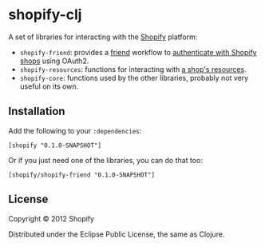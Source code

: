 # shopify-clj

A set of libraries for interacting with the [Shopify][shopify] platform:

* `shopify-friend`: provides a [friend][friend] workflow to [authenticate with Shopify shops][auth-docs] using OAuth2.
* `shopify-resources`: functions for interacting with [a shop's resources][resource-docs].
* `shopify-core`: functions used by the other libraries, probably not very useful on its own.

[shopify]: http://www.shopify.com/
[friend]: https://github.com/cemerick/friend
[auth-docs]: http://api.shopify.com/authentication.html
[resource-docs]: http://api.shopify.com/

## Installation

Add the following to your `:dependencies`:

```
[shopify "0.1.0-SNAPSHOT"]
```

Or if you just need one of the libraries, you can do that too:

```
[shopify/shopify-friend "0.1.0-SNAPSHOT"]
```

## License

Copyright © 2012 Shopify

Distributed under the Eclipse Public License, the same as Clojure.

